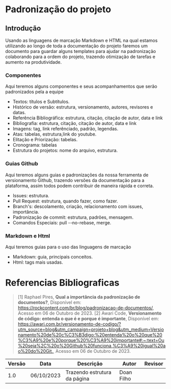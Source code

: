 # **Padronização do projeto**

## **Introdução** 
Usando as linguagens de marcação Markdown e HTML na qual estamos utilizando ao longo de toda a documentação do projeto faremos um documento para guardar alguns templates para ajudar na padronização colaborando para a ordem do projeto, trazendo otimização de tarefas e aumento na produtividade. 

### **Componentes**

Aqui teremos alguns componentes e seus acompanhamentos que serão padronizados pela a equipe

- Textos: títulos e Subtítulos.
- Histórico de versão: estrutura, versionamento, autores, revisores e datas.
- Referência Bibliográfica: estrutura, citação, citação de autor, data e link 
- Bibliografia: estrutura, citação, citação de autor, data e link
- Imagens: tag, link referênciado, padrão, legendas.
- Atas: tabelas, estrutura,link do youtube.
- Elitação e Priorização: tabelas.
- Cronograma: tabelas
- Estrutura do projetos: nome do arquivo, estrutura. 

### **Guias Github**

Aqui teremos alguns guias e padronizações da nossa ferramenta de versionamento Github, trazendo versões da documentação para a plataforma, assim todos podem contribuir de maneira rápida e correta. 

- Issues: estrutura. 
- Pull Request: estrutura, quando fazer, como fazer. 
- Branch's: descolamento, criação, relacionamento com issues, importância.
- Padronização de commit: estrutura, padrões, mensagem. 
- Comandos Especiais: pull --no-rebase, merge. 

### **Markdown e Html**

Aqui teremos guias para o uso das linguagens de marcação

- Markdown: guia, principais conceitos. 
- Html: tags mais usadas. 













# Referencias Bibliograficas 

>[1] Raphael Pires, **Qual a importância da padronização de documentos?**, Disponível em: <https://rockcontent.com/br/blog/padronizacao-de-documentos/>, Acesso em 06 de Outubro de 2023.
>[2] Awari Code, **Versionamento de código: entenda o que é e porque é importante**, Disponível em: <https://awari.com.br/versionamento-de-codigo/?utm_source=blog&utm_campaign=projeto+blog&utm_medium=Versionamento%20de%20c%C3%B3digo:%20entenda%20o%20que%20%C3%A9%20e%20porque%20%C3%A9%20importante#:~:text=Ou%20seja%2C%20o%20Github%20funciona,%C3%A9%20igual%20ao%20do%20Git.>, Acesso em 06 de Outubro de 2023.

| Versão | Data       | Descrição            | Autor          | Revisor        |
|--------|------------|----------------------|----------------|--------------- |
| 1.0    | 06/10/2023 | Trazendo estrutura da página          | Doan Filho     | 